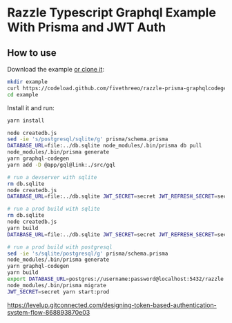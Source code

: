 # Razzle Typescript Graphql Example With Prisma and JWT Auth

## How to use
Download the example [or clone it](https://github.com/fivethreeo/razzle-prisma-graphqlcodegen-urql-formik-jwt.git):

```bash
mkdir example
curl https://codeload.github.com/fivethreeo/razzle-prisma-graphqlcodegen-urql-formik-jwt/tar.gz/main | tar -xz --strip-components=1 -C example 
cd example
```

Install it and run:

```bash
yarn install

node createdb.js
sed -ie 's/postgresql/sqlite/g' prisma/schema.prisma 
DATABASE_URL=file:../db.sqlite node_modules/.bin/prisma db pull
node_modules/.bin/prisma generate
yarn graphql-codegen
yarn add -D @app/gql@link:./src/gql

# run a devserver with sqlite
rm db.sqlite
node createdb.js
DATABASE_URL=file:../db.sqlite JWT_SECRET=secret JWT_REFRESH_SECRET=secret yarn start

# run a prod build with sqlite
rm db.sqlite
node createdb.js
yarn build
DATABASE_URL=file:../db.sqlite JWT_SECRET=secret JWT_REFRESH_SECRET=secret yarn start:prod

# run a prod build with postgresql
sed -ie 's/sqlite/postgresql/g' prisma/schema.prisma
node_modules/.bin/prisma generate
yarn graphql-codegen
yarn build
export DATABASE_URL=postgres://username:password@localhost:5432/razzle
node_modules/.bin/prisma migrate
JWT_SECRET=secret yarn start:prod
```

https://levelup.gitconnected.com/designing-token-based-authentication-system-flow-868893870e03